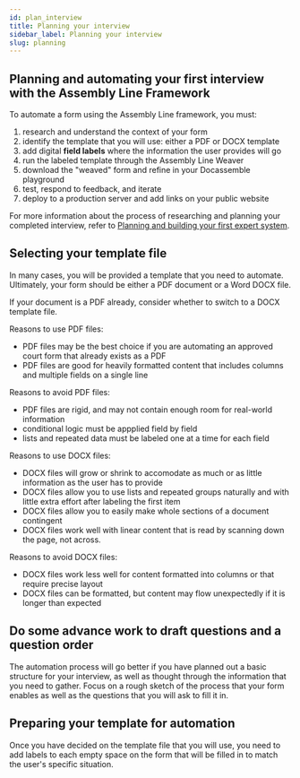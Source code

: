 ```yaml
---
id: plan_interview
title: Planning your interview
sidebar_label: Planning your interview
slug: planning
---
```


## Planning and automating your first interview with the Assembly Line Framework

To automate a form using the Assembly Line framework, you must:

1. research and understand the context of your form
1. identify the template that you will use: either a PDF or DOCX template
1. add digital **field labels** where the information the user provides will go
1. run the labeled template through the Assembly Line Weaver
1. download the "weaved" form and refine in your Docassemble playground
1. test, respond to feedback, and iterate
1. deploy to a production server and add links on your public website

For more information about the process of researching and planning your completed
interview, refer to [Planning and building your first expert system](https://suffolklitlab.org/legal-tech-class/docs/interview-structure/building-an-app-outline).

## Selecting your template file

In many cases, you will be provided a template that you need to automate.
Ultimately, your form should be either a PDF document or a Word DOCX file.

If your document is a PDF already, consider whether to switch to a DOCX template
file.

Reasons to use PDF files:

* PDF files may be the best choice if you are automating an approved court form
  that already exists as a PDF
* PDF files are good for heavily formatted content that includes columns and multiple
  fields on a single line

Reasons to avoid PDF files:

* PDF files are rigid, and may not contain enough room for real-world
  information
* conditional logic must be appplied field by field
* lists and repeated data must be labeled one at a time for each field

Reasons to use DOCX files:

* DOCX files will grow or shrink to accomodate as much or as little information
  as the user has to provide
* DOCX files allow you to use lists and repeated groups naturally and with
  little extra effort after labeling the first item
* DOCX files allow you to easily make whole sections of a document contingent
* DOCX files work well with linear content that is read by scanning down the
  page, not across.

Reasons to avoid DOCX files:

* DOCX files work less well for content formatted into columns or that require
  precise layout
* DOCX files can be formatted, but content may flow unexpectedly if it is longer
  than expected

## Do some advance work to draft questions and a question order

The automation process will go better if you have planned out a basic
structure for your interview, as well as thought through the information
that you need to gather. Focus on a rough sketch of the process that your
form enables as well as the questions that you will ask to fill it in.

## Preparing your template for automation

Once you have decided on the template file that you will use, you need to add
labels to each empty space on the form that will be filled in to match the
user's specific situation.